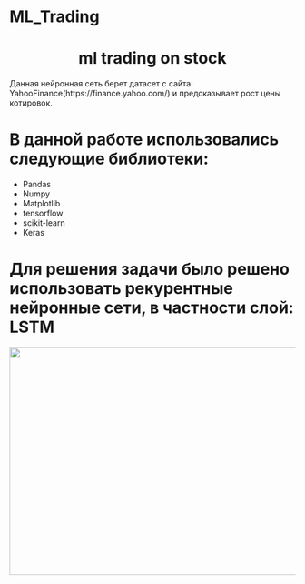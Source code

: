 # ML_Trading
<h1 align = 'center'>ml trading on stock</h1>
Данная нейронная сеть берет датасет с сайта: YahooFinance(https://finance.yahoo.com/) и предсказывает рост цены котировок.

# В данной работе использовались следующие библиотеки:
- Pandas
- Numpy
- Matplotlib
- tensorflow
- scikit-learn
- Keras

# Для решения задачи было решено использовать рекурентные нейронные сети, в частности слой: LSTM
<img src = "https://www.mdpi.com/sensors/sensors-20-01979/article_deploy/html/images/sensors-20-01979-g001.png" width="600" height="400" align = 'center'>
  
